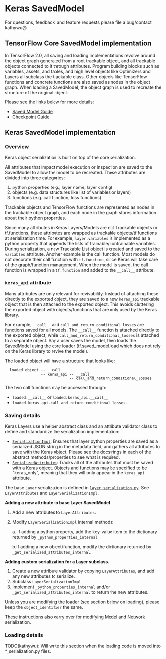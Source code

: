 # Keras SavedModel

For questions, feedback, and feature requests please file a bug/contact kathywu@

## TensorFlow Core SavedModel implementation

In TensorFlow 2.0, all saving and loading implementations revolve around the
object graph generated from a root trackable object, and all trackable objects
connected to it through attributes. Program building blocks such as variables,
assets, and tables, and high level objects like Optimizers and Layers all
subclass the trackable class. Other objects like TensorFlow functions and
concrete functions are also saved as nodes in the object graph. When loading a
SavedModel, the object graph is used to recreate the structure of the original
object.

Please see the links below for more details:

- [Saved Model Guide](https://www.tensorflow.org/beta/guide/saved_model)
- [Checkpoint Guide](https://www.tensorflow.org/beta/guide/checkpoints)

## Keras SavedModel implementation

### Overview

Keras object serialization is built on top of the core serialization.

All attributes that impact model execution or inspection are saved to the
SavedModel to allow the model to be recreated. These attributes are divided into
three categories:

1. python properties (e.g., layer name, layer config)
2. objects (e.g. data structures like list of variables or layers)
3. functions (e.g. call function, loss functions)

Trackable objects and TensorFlow functions are represented as nodes in the
trackable object graph, and each node in the graph stores information about
their python properties.

Since many attributes in Keras Layers/Models are not Trackable objects or
tf.functions, these attributes are wrapped as trackable objects/tf.functions at
serialization time. For example, `layer.variables` is implemented as a python
property that appends the lists of trainable/nontrainable variables. During
serialization, a new Trackable List object is created and saved to the
`variables` attribute. Another example is the call function. Most models do not
decorate their call function with `tf.function`, since Keras will take care of
the graph/function management. When the model is saved, the call function is
wrapped in a `tf.function` and added to the `__call__` attribute.


### `keras_api` attribute

Many attributes are only relevant for revivability. Instead of attaching these
directly to the exported object, they are saved to a new `keras_api` trackable
object that is then attached to the exported object. This avoids cluttering the
exported object with objects/functions that are only used by the Keras library.

For example, `__call__` and `call_and_return_conditional_losses` are functions
saved for all models. The `__call__` function is attached directly to the
exported object, while `call_and_return_conditional_losses` is attached to a
separate object. Say a user saves the model, then loads the SavedModel using the
core loader (tf.saved_model.load which does not rely on the Keras library to
revive the model).

The loaded object will have a structure that looks like:

```
  loaded object -- __call__
                -- keras_api -- __call__
                             -- call_and_return_conditional_losses
```

The two call functions may be accessed through:

  - `loaded.__call__` or `loaded.keras_api.__call__`
  - `loaded.keras_api.call_and_return_conditional_losses`.


### Saving details

Keras Layers use a helper abstract class and an attribute validator class to
define and standardize the serialization implementation:

- [`SerializationImpl`](https://github.com/tensorflow/tensorflow/blob/master/tensorflow/python/keras/saving/saved_model/base_serialization.py):
Ensures that layer python properties are saved as a serialized JSON string in
the metadata field, and gathers all attributes to save with the Keras object.
Please see the docstrings in each of the abstract methods/properties to see what
is required.
- [`SerializedAttributes`](https://github.com/tensorflow/tensorflow/blob/master/tensorflow/python/keras/saving/saved_model/serialized_attributes.py?):
Tracks all of the attributes that must be saved with a Keras object. Objects and
functions may be specified to be "keras_only", meaning that they will only
appear in the `keras_api` attribute.

The base `Layer` serialization is defined in
[`layer_serialization.py`](https://github.com/tensorflow/tensorflow/blob/master/tensorflow/python/keras/saving/saved_model/layer_serialization.py).
See `LayerAttributes` and `LayerSerializationImpl`.

**Adding a new attribute to base Layer SavedModel**

1. Add a new attributes to `LayerAttributes`.
2. Modify `LayerSerializationImpl` internal methods:

   a. If adding a python property, add the key-value item to the dictionary
   returned by `_python_properties_internal`

   b.If adding a new object/function, modify the dictionary returned by
   `_get_serialized_attributes_internal`.


**Adding custom serialization for a Layer subclass.**

1. Create a new attribute validator by copying `LayerAttributes`, and add any
new attributes to serialize.
2. Subclass `LayerSerializationImpl`
3. Implement `_python_properties_internal` and/or
`_get_serialized_attributes_internal` to return the new attributes.

Unless you are modifying the loader (see section below on loading), please keep
the `object_identifier` the same.

These instructions also carry over for modifying
[Model](https://github.com/tensorflow/tensorflow/blob/master/tensorflow/python/keras/saving/saved_model/model_serialization.py)
and
[Network](https://github.com/tensorflow/tensorflow/blob/master/tensorflow/python/keras/saving/saved_model/network_serialization.py)
serialization.


### Loading details

TODO(kathywu): Will write this section when the loading code is moved into
\*_serialization.py files.

